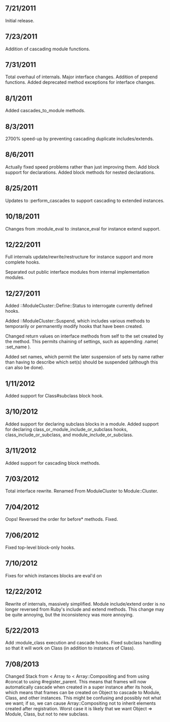 ## 7/21/2011 ##

Initial release.

## 7/23/2011 ##

Addition of cascading module functions.

## 7/31/2011 ##

Total overhaul of internals.
Major interface changes.
Addition of prepend functions.
Added deprecated method exceptions for interface changes.

## 8/1/2011 ##

Added cascades_to_module methods.

## 8/3/2011 ##

2700% speed-up by preventing cascading duplicate includes/extends.

## 8/6/2011 ##

Actually fixed speed problems rather than just improving them.
Add block support for declarations.
Added block methods for nested declarations.

## 8/25/2011 ##

Updates to :perform_cascades to support cascading to extended instances.

## 10/18/2011 ##

Changes from :module_eval to :instance_eval for instance extend support.

## 12/22/2011 ##

Full internals update/rewrite/restructure for instance support and more complete 
hooks.

Separated out public interface modules from internal implementation modules. 

## 12/27/2011 ##

Added ::ModuleCluster::Define::Status to interrogate currently defined hooks.

Added ::ModuleCluster::Suspend, which includes various methods to temporarily or 
permanently modify hooks that have been created.

Changed return values on interface methods from self to the set created by the method.
This permits chaining of settings, such as appending .name( :set_name ).

Added set names, which permit the later suspension of sets by name rather than having to
describe which set(s) should be suspended (although this can also be done).

## 1/11/2012 ##

Added support for Class#subclass block hook.

## 3/10/2012 ##

Added support for declaring subclass blocks in a module. 
Added support for declaring class_or_module_include_or_subclass hooks, class_include_or_subclass,
  and module_include_or_subclass.

## 3/11/2012 ##

Added support for cascading block methods.

## 7/03/2012 ##

Total interface rewrite.
Renamed From ModuleCluster to Module::Cluster.

## 7/04/2012 ##

Oops! Reversed the order for before* methods. Fixed.

## 7/06/2012 ##

Fixed top-level block-only hooks.

## 7/10/2012 ##

Fixes for which instances blocks are eval'd on

## 12/22/2012 ##

Rewrite of internals, massively simplified.
Module include/extend order is no longer reversed from Ruby's include and extend methods. This change
may be quite annoying, but the inconsistency was more annoying.

## 5/22/2013 ##

Add :module_class execution and cascade hooks.
Fixed subclass handling so that it will work on Class (in addition to instances of Class).

## 7/08/2013 ##

Changed Stack from < Array to < Array::Compositing and from using #concat to using #register_parent.
This means that frames will now automatically cascade when created in a super instance after its hook,
which means that frames can be created on Object to cascade to Module, Class, and other instances.
This might be confusing and possibly not what we want; if so, we can cause Array::Compositing not to
inherit elements created after registration. Worst case it is likely that we want Object => Module,
Class, but not to new subclass.
